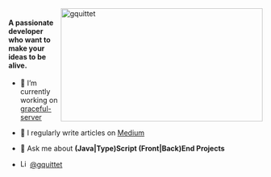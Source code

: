 <img align="right" width="400px" height="225px" src="https://github-readme-stats.vercel.app/api?username=gquittet&show_icons=true&locale=en" alt="gquittet" />

#### A passionate developer who want to make your ideas to be alive.</h3>

- 🔭 I’m currently working on [graceful-server](https://github.com/gquittet/graceful-server)

- 📝 I regularly write articles on [Medium](https://gquittet.medium.com/)

- 💬 Ask me about **(Java|Type)Script (Front|Back)End Projects**

- <img width="15px" height="15px" alt="LinkedIn logo" src="https://upload.wikimedia.org/wikipedia/commons/thumb/c/ca/LinkedIn_logo_initials.png/768px-LinkedIn_logo_initials.png" />  [@gquittet](https://www.linkedin.com/in/gquittet)
